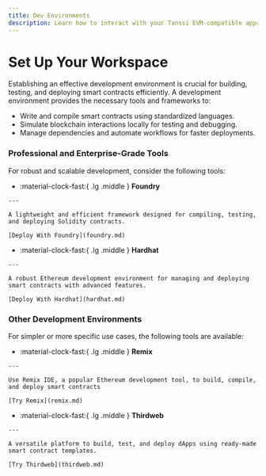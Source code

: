 ```yaml
---
title: Dev Environments
description: Learn how to interact with your Tanssi EVM-compatible appchain through the Ethereum API with different Ethereum tools like Remix, Hardhat, Foundry, and more.
---
```


# Set Up Your Workspace

Establishing an effective development environment is crucial for building, testing, and deploying smart contracts efficiently. A development environment provides the necessary tools and frameworks to:

- Write and compile smart contracts using standardized languages.
- Simulate blockchain interactions locally for testing and debugging.
- Manage dependencies and automate workflows for faster deployments.

### Professional and Enterprise-Grade Tools

For robust and scalable development, consider the following tools:

<div class="grid cards" markdown>

 -   :material-clock-fast:{ .lg .middle } __Foundry__

    ---
    
    A lightweight and efficient framework designed for compiling, testing, and deploying Solidity contracts.
    
    [Deploy With Foundry](foundry.md)  

 -   :material-clock-fast:{ .lg .middle } __Hardhat__

    ---
    
    A robust Ethereum development environment for managing and deploying smart contracts with advanced features.
    
    [Deploy With Hardhat](hardhat.md)  

</div>

### Other Development Environments

For simpler or more specific use cases, the following tools are available:



<div class="grid cards" markdown>

 -   :material-clock-fast:{ .lg .middle } __Remix__

    ---
    
    Use Remix IDE, a popular Ethereum development tool, to build, compile, and deploy smart contracts
    
    [Try Remix](remix.md)  

 -   :material-clock-fast:{ .lg .middle } __Thirdweb__

    ---
    
    A versatile platform to build, test, and deploy dApps using ready-made smart contract templates.
    
    [Try Thirdweb](thirdweb.md)  

</div>